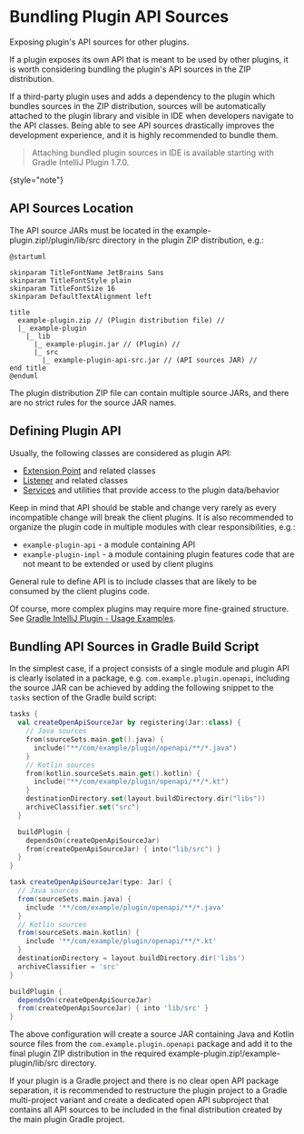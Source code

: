 # Bundling Plugin API Sources

<!-- Copyright 2000-2024 JetBrains s.r.o. and contributors. Use of this source code is governed by the Apache 2.0 license. -->

<link-summary>Exposing plugin's API sources for other plugins.</link-summary>

If a plugin exposes its own API that is meant to be used by other plugins, it is worth considering bundling the plugin's API sources in the ZIP distribution.

If a third-party plugin uses [](tools_gradle_intellij_plugin.md) and adds a dependency to the plugin which bundles sources in the ZIP distribution, sources will be automatically attached to the plugin library and visible in IDE when developers navigate to the API classes.
Being able to see API sources drastically improves the development experience, and it is highly recommended to bundle them.

> Attaching bundled plugin sources in IDE is available starting with Gradle IntelliJ Plugin 1.7.0.
>
{style="note"}

## API Sources Location

The API source JARs must be located in the <path>example-plugin.zip!/plugin/lib/src</path> directory in the plugin ZIP distribution, e.g.:

```plantuml
@startuml

skinparam TitleFontName JetBrains Sans
skinparam TitleFontStyle plain
skinparam TitleFontSize 16
skinparam DefaultTextAlignment left

title
  example-plugin.zip // (Plugin distribution file) //
  |_ example-plugin
    |_ lib
      |_ example-plugin.jar // (Plugin) //
      |_ src
        |_ example-plugin-api-src.jar // (API sources JAR) //
end title
@enduml
```

The plugin distribution ZIP file can contain multiple source JARs, and there are no strict rules for the source JAR names.

## Defining Plugin API

Usually, the following classes are considered as plugin API:

- [Extension Point](plugin_extension_points.md) and related classes
- [Listener](plugin_listeners.md) and related classes
- [Services](plugin_services.md) and utilities that provide access to the plugin data/behavior

Keep in mind that API should be stable and change very rarely as every incompatible change will break the client plugins.
It is also recommended to organize the plugin code in multiple modules with clear responsibilities, e.g.:

- `example-plugin-api` - a module containing API
- `example-plugin-impl` - a module containing plugin features code that are not meant to be extended or used by client plugins

General rule to define API is to include classes that are likely to be consumed by the client plugins code.

Of course, more complex plugins may require more fine-grained structure.
See [Gradle IntelliJ Plugin - Usage Examples](tools_gradle_intellij_plugin_examples.md).

## Bundling API Sources in Gradle Build Script

In the simplest case, if a project consists of a single module and plugin API is clearly isolated in a package, e.g. `com.example.plugin.openapi`, including the source JAR can be achieved by adding the following snippet to the `tasks` section of the Gradle build script:

<tabs>
<tab title="Kotlin">

```kotlin
tasks {
  val createOpenApiSourceJar by registering(Jar::class) {
    // Java sources
    from(sourceSets.main.get().java) {
      include("**/com/example/plugin/openapi/**/*.java")
    }
    // Kotlin sources
    from(kotlin.sourceSets.main.get().kotlin) {
      include("**/com/example/plugin/openapi/**/*.kt")
    }
    destinationDirectory.set(layout.buildDirectory.dir("libs"))
    archiveClassifier.set("src")
  }

  buildPlugin {
    dependsOn(createOpenApiSourceJar)
    from(createOpenApiSourceJar) { into("lib/src") }
  }
}
```

</tab>
<tab title="Groovy">

```groovy
task createOpenApiSourceJar(type: Jar) {
  // Java sources
  from(sourceSets.main.java) {
    include '**/com/example/plugin/openapi/**/*.java'
  }
  // Kotlin sources
  from(sourceSets.main.kotlin) {
    include '**/com/example/plugin/openapi/**/*.kt'
  }
  destinationDirectory = layout.buildDirectory.dir('libs')
  archiveClassifier = 'src'
}

buildPlugin {
  dependsOn(createOpenApiSourceJar)
  from(createOpenApiSourceJar) { into 'lib/src' }
}
```

</tab>
</tabs>


The above configuration will create a source JAR containing Java and Kotlin source files from the `com.example.plugin.openapi` package and add it to the final plugin ZIP distribution in the required <path>example-plugin.zip!/example-plugin/lib/src</path> directory.

If your plugin is a Gradle project and there is no clear open API package separation, it is recommended to restructure the plugin project to a Gradle multi-project variant and create a dedicated open API subproject that contains all API sources to be included in the final distribution created by the main plugin Gradle project.
